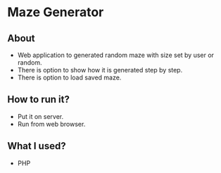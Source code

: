 # Maze Generator
## About
- Web application to generated random maze with size set by user or random.
- There is option to show how it is generated step by step.
- There is option to load saved maze.
## How to run it?
- Put it on server. 
- Run from web browser.
## What I used?
- PHP